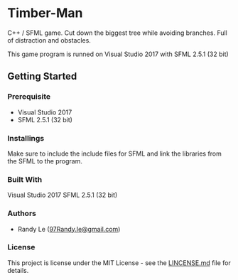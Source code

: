 # Timber-Man
C++ / SFML game. Cut down the biggest tree while avoiding branches. Full of distraction and obstacles.

This game program is runned on Visual Studio 2017 with SFML 2.5.1 (32 bit)

## Getting Started

### Prerequisite
* Visual Studio 2017
* SFML 2.5.1 (32 bit)
### Installings
Make sure to include the include files for SFML and link the libraries from the SFML to the program.
### Built With
Visual Studio 2017
SFML 2.5.1 (32 bit)
### Authors
 * Randy Le (97Randy.le@gmail.com)

### License
This project is license under the MIT License - see the [LINCENSE.md](https://github.com/RandyKoiSA/Timber-Man/blob/master/LICENSE) file for details.
